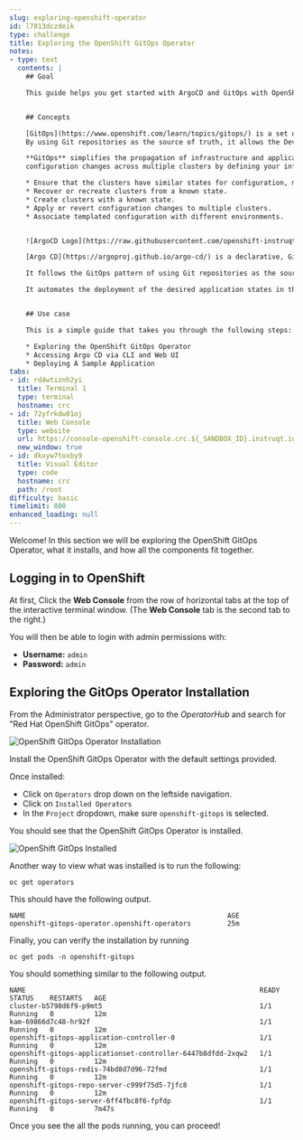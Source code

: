 ```yaml
---
slug: exploring-openshift-operator
id: l7813dczdeik
type: challenge
title: Exploring the OpenShift GitOps Operator
notes:
- type: text
  contents: |
    ## Goal

    This guide helps you get started with ArgoCD and GitOps with OpenShift.


    ## Concepts

    [GitOps](https://www.openshift.com/learn/topics/gitops/) is a set of practices that leverages Git workflows to manage infrastructure and application configurations.
    By using Git repositories as the source of truth, it allows the DevOps team to store the entire state of the cluster configuration in Git so that the trail of changes are visible and auditable.

    **GitOps** simplifies the propagation of infrastructure and application
    configuration changes across multiple clusters by defining your infrastructure and applications definitions as “code”.

    * Ensure that the clusters have similar states for configuration, monitoring, or storage.
    * Recover or recreate clusters from a known state.
    * Create clusters with a known state.
    * Apply or revert configuration changes to multiple clusters.
    * Associate templated configuration with different environments.


    ![ArgoCD Logo](https://raw.githubusercontent.com/openshift-instruqt/instruqt/master/assets/gitops/argocd-logo.png)

    [Argo CD](https://argoproj.github.io/argo-cd/) is a declarative, GitOps continuous delivery tool for Kubernetes.

    It follows the GitOps pattern of using Git repositories as the source of truth for defining the desired application state.

    It automates the deployment of the desired application states in the specified target environments. Application deployments can track updates to branches, tags, or pinned to a specific version of manifests at a Git commit.


    ## Use case

    This is a simple guide that takes you through the following steps:

    * Exploring the OpenShift GitOps Operator
    * Accessing Argo CD via CLI and Web UI
    * Deploying A Sample Application
tabs:
- id: rd4wtiznh2yi
  title: Terminal 1
  type: terminal
  hostname: crc
- id: 72yfrkdw01oj
  title: Web Console
  type: website
  url: https://console-openshift-console.crc.${_SANDBOX_ID}.instruqt.io
  new_window: true
- id: dkxyw7toxby9
  title: Visual Editor
  type: code
  hostname: crc
  path: /root
difficulty: basic
timelimit: 800
enhanced_loading: null
---
```

Welcome! In this section we will be exploring the OpenShift GitOps
Operator, what it installs, and how all the components fit together.

## Logging in to OpenShift

At first, Click the **Web Console** from the row of horizontal tabs at the top of the interactive terminal window. (The **Web Console** tab is the second tab to the right.)

You will then be able to login with admin permissions with:

* **Username:** ``admin``
* **Password:** ``admin``

## Exploring the GitOps Operator Installation

From the Administrator perspective, go to the *OperatorHub* and search for "Red Hat OpenShift GitOps" operator.

![OpenShift GitOps Operator Installation](https://raw.githubusercontent.com/openshift-instruqt/instruqt/master/assets/gitops/openshift-gitops-operator-installation.png)

Install the OpenShift GitOps Operator with the default settings provided.

Once installed:

* Click on `Operators` drop down on the leftside navigation.
* Click on `Installed Operators`
* In the `Project` dropdown, make sure `openshift-gitops` is selected.

You should see that the OpenShift GitOps Operator is installed.

![OpenShift GitOps Installed](https://raw.githubusercontent.com/openshift-instruqt/instruqt/master/assets/gitops/os-gitops-installed.png)

Another way to view what was installed is to run the following:

```
oc get operators
```

This should have the following output.

```shell
NAME                                                  AGE
openshift-gitops-operator.openshift-operators         25m
```

Finally, you can verify the installation by running

```
oc get pods -n openshift-gitops
```

You should something similar to the following output.

```shell
NAME                                                          READY   STATUS    RESTARTS   AGE
cluster-b5798d6f9-p9mt5                                       1/1     Running   0          12m
kam-69866d7c48-hr92f                                          1/1     Running   0          12m
openshift-gitops-application-controller-0                     1/1     Running   0          12m
openshift-gitops-applicationset-controller-6447b8dfdd-2xqw2   1/1     Running   0          12m
openshift-gitops-redis-74bd8d7d96-72fmd                       1/1     Running   0          12m
openshift-gitops-repo-server-c999f75d5-7jfc8                  1/1     Running   0          12m
openshift-gitops-server-6ff4fbc8f6-fpfdp                      1/1     Running   0          7m47s
```

Once you see the all the pods running, you can proceed!